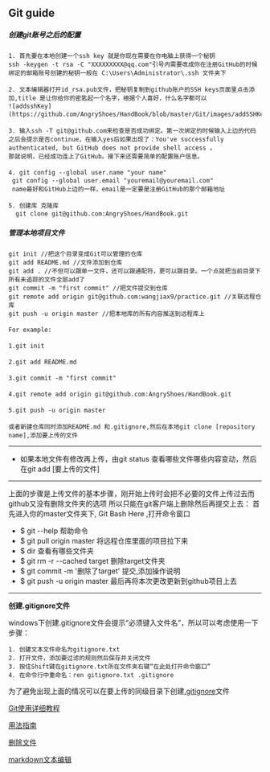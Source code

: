 ## Git guide


##### 创建git账号之后的配置
    1. 首先要在本地创建一个ssh key 就是你现在需要在你电脑上获得一个秘钥
    ssh -keygen -t rsa -C "XXXXXXXXX@qq.com"引号内需要改成你在注册GitHub的时候绑定的邮箱账号创建的秘钥一般在 C:\Users\Administrator\.ssh 文件夹下

    2. 文本编辑器打开id_rsa.pub文件，把秘钥复制到github账户的SSH keys页面里点击添加,title 是让你给你的密匙起一个名字，根据个人喜好，什么名字都可以
    ![addsshKey](https://github.com/AngryShoes/HandBook/blob/master/Git/images/addSSHKey.png)

    3. 输入ssh -T git@github.com来检查是否成功绑定。第一次绑定的时候输入上边的代码之后会提示是否continue，在输入yes后如果出现了：You've successfully authenticated, but GitHub does not provide shell access 。
    那就说明，已经成功连上了GitHub。接下来还需要简单的配置账户信息。

    4. git config --global user.name "your name"
     git config --global user.email "youremail@youremail.com"
     name最好和GitHub上边的一样，email是一定要是注册GitHub的那个邮箱地址

    5. 创建库 克隆库
      git clone git@github.com:AngryShoes/HandBook.git

##### 管理本地项目文件

    git init //把这个目录变成Git可以管理的仓库
    git add README.md //文件添加到仓库
    git add . //不但可以跟单一文件，还可以跟通配符，更可以跟目录。一个点就把当前目录下所有未追踪的文件全部add了 
    git commit -m "first commit" //把文件提交到仓库
    git remote add origin git@github.com:wangjiax9/practice.git //关联远程仓库  
    git push -u origin master //把本地库的所有内容推送到远程库上
 
    For example:
    
    1.git init

    2.git add README.md

    3.git commit -m "first commit"

    4.git remote add origin git@github.com:AngryShoes/HandBook.git

    5.git push -u origin master

    或者新建仓库同时添加README.md 和.gitignore,然后在本地git clone [repository name],添加要上传的文件

---
* 如果本地文件有修改再上传，由git status 查看哪些文件哪些内容变动，然后在git add [要上传的文件]

---
上面的步骤是上传文件的基本步骤，刚开始上传时会把不必要的文件上传过去而github又没有删除文件夹的选项
所以只能在git客户端上删除然后再提交上去：
首先进入你的master文件夹下, Git Bash Here ,打开命令窗口

* $ git --help 帮助命令
* $ git pull origin master 将远程仓库里面的项目拉下来
* $ dir  查看有哪些文件夹
* $ git rm -r --cached target  删除target文件夹
* $ git commit -m '删除了target'  提交,添加操作说明
* $ git push -u origin master 最后再将本次更改更新到github项目上去

---
**创建.gitignore文件**

windows下创建.gitignore文件会提示“必须键入文件名”，所以可以考虑使用一下步骤：

    1. 创建文本文件命名为gitignore.txt       
    2. 打开文件，添加要过滤的规则然后保存并关闭文件       
    3. 按住Shift键在gitignore.txt所在文件夹右键“在此处打开命令窗口”  
    4. 在命令行中重命名：ren gitignore.txt .gitignore

为了避免出现上面的情况可以在要上传的同级目录下创建[.gitignore](http://blog.csdn.net/gjy211/article/details/51607347)文件

[Git使用详细教程](https://blog.csdn.net/youzhouliu/article/details/78952453)

[用法指南](http://www.cnblogs.com/specter45/p/github.html)

[删除文件](http://blog.csdn.net/wudinaniya/article/details/77508229)

[markdown文本编辑](http://blog.csdn.net/u011419965/article/details/50536937#1-强调)
